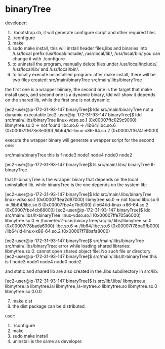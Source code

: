 # binaryTree
developer:
1. ./bootstrap.sh, it will generate configure script and other required files
2. ./configure
3. make
4. sudo make install, this will install header files,libs and binaries into /usr/local prefix:/usr/local/include/, /usr/local/lib/, /usr/local/bin/ you can change it with ./configure
5. to uninstall the program, manually delete files under /usr/local/include/, /usr/local/lib/ and /usr/local/bin/.
6. to locally execute uninstallled program:
    after make install, there will be two files created:
    src/main/binaryTree
    src/main/.libs/binaryTree

the first one is a wrapper biinary, the second one is the target that make install uses, and second one is a dynamic binary, ldd will show it depends on the shared lib, while the first one is not dynamic:

[ec2-user@ip-172-31-93-147 binaryTree]$ ldd src/main/binaryTree
	not a dynamic executable
[ec2-user@ip-172-31-93-147 binaryTree]$ ldd src/main/.libs/binaryTree
	linux-vdso.so.1 (0x00007ffc029c9000)
	libmytree.so.0 => not found
	libc.so.6 => /lib64/libc.so.6 (0x00007ff673e3e000)
	/lib64/ld-linux-x86-64.so.2 (0x00007ff6741e9000)

execute the wrapper binary will generate a wrapper script for the second one:

src/main/binaryTree
this is f
node3
node1
node4
node0
node2


[ec2-user@ip-172-31-93-147 binaryTree]$ ls src/main/.libs/
binaryTree  lt-binaryTree

that lt-binaryTree is the wrapper binary that depends on the local uninstalled lib, while binaryTree is the one depends on the system lib:


[ec2-user@ip-172-31-93-147 binaryTree]$ ldd src/main/.libs/binaryTree
	linux-vdso.so.1 (0x00007ffea2d97000)
	libmytree.so.0 => not found
	libc.so.6 => /lib64/libc.so.6 (0x00007fbe4c7bd000)
	/lib64/ld-linux-x86-64.so.2 (0x00007fbe4cb68000)
[ec2-user@ip-172-31-93-147 binaryTree]$ ldd src/main/.libs/lt-binaryTree
	linux-vdso.so.1 (0x00007ffe705a6000)
	libmytree.so.0 => /home/ec2-user/binaryTree/src/lib/.libs/libmytree.so.0 (0x00007f78bada6000)
	libc.so.6 => /lib64/libc.so.6 (0x00007f78ba9fb000)
	/lib64/ld-linux-x86-64.so.2 (0x00007f78bafa8000)







[ec2-user@ip-172-31-93-147 binaryTree]$ src/main/.libs/binaryTree
src/main/.libs/binaryTree: error while loading shared libraries: libmytree.so.0: cannot open shared object file: No such file or directory
[ec2-user@ip-172-31-93-147 binaryTree]$ src/main/.libs/lt-binaryTree
this is f
node3
node1
node4
node0
node2

and static and shared lib are also created in the .libs subdirectory in src/lib:



[ec2-user@ip-172-31-93-147 binaryTree]$ ls src/lib/.libs/
libmytree.a  libmytree.la  libmytree.lai  libmytree_la-mytree.o  libmytree.so  libmytree.so.0  libmytree.so.0.0.0

7. make dist
8. the dist package can be distributed.


















user:
1. ./configure
2. make
3. sudo make install
4. uninstall is the same as developer.





